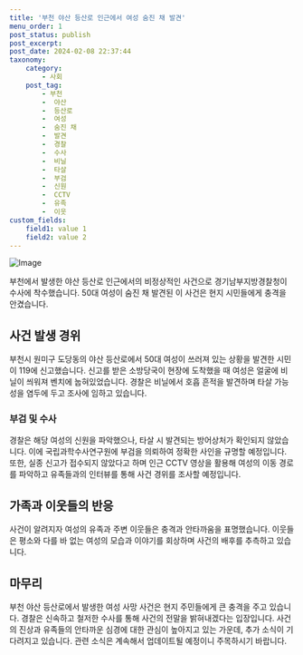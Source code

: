 ```yaml
---
title: '부천 야산 등산로 인근에서 여성 숨진 채 발견'
menu_order: 1
post_status: publish
post_excerpt: 
post_date: 2024-02-08 22:37:44
taxonomy:
    category:
        - 사회
    post_tag:
        - 부천
        -  야산
        -  등산로
        -  여성
        -  숨진 채
        -  발견
        -  경찰
        -  수사
        -  비닐
        -  타살
        -  부검
        -  신원
        -  CCTV
        -  유족
        -  이웃
custom_fields:
    field1: value 1
    field2: value 2
---
```


![Image](https://imgnews.pstatic.net/image/666/2024/02/08/0000033221_001_20240208101101665.jpg?type=w647)

부천에서 발생한 야산 등산로 인근에서의 비정상적인 사건으로 경기남부지방경찰청이 수사에 착수했습니다. 50대 여성이 숨진 채 발견된 이 사건은 현지 시민들에게 충격을 안겼습니다.
## 사건 발생 경위
부천시 원미구 도당동의 야산 등산로에서 50대 여성이 쓰러져 있는 상황을 발견한 시민이 119에 신고했습니다. 신고를 받은 소방당국이 현장에 도착했을 때 여성은 얼굴에 비닐이 씌워져 벤치에 눕혀있었습니다. 경찰은 비닐에서 호흡 흔적을 발견하며 타살 가능성을 염두에 두고 조사에 임하고 있습니다.
### 부검 및 수사
경찰은 해당 여성의 신원을 파악했으나, 타살 시 발견되는 방어상처가 확인되지 않았습니다. 이에 국립과학수사연구원에 부검을 의뢰하여 정확한 사인을 규명할 예정입니다. 또한, 실종 신고가 접수되지 않았다고 하며 인근 CCTV 영상을 활용해 여성의 이동 경로를 파악하고 유족들과의 인터뷰를 통해 사건 경위를 조사할 예정입니다.
## 가족과 이웃들의 반응
사건이 알려지자 여성의 유족과 주변 이웃들은 충격과 안타까움을 표명했습니다. 이웃들은 평소와 다를 바 없는 여성의 모습과 이야기를 회상하며 사건의 배후를 추측하고 있습니다. 
## 마무리
부천 야산 등산로에서 발생한 여성 사망 사건은 현지 주민들에게 큰 충격을 주고 있습니다. 경찰은 신속하고 철저한 수사를 통해 사건의 전말을 밝혀내겠다는 입장입니다. 사건의 진상과 유족들의 안타까운 심경에 대한 관심이 높아지고 있는 가운데, 추가 소식이 기다려지고 있습니다. 관련 소식은 계속해서 업데이트될 예정이니 주목하시기 바랍니다.
